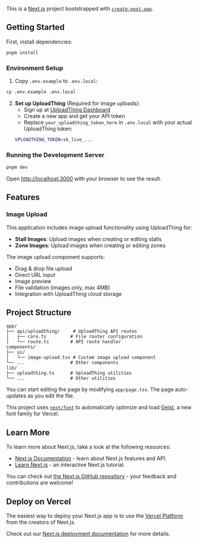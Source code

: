This is a [Next.js](https://nextjs.org) project bootstrapped with [`create-next-app`](https://nextjs.org/docs/app/api-reference/cli/create-next-app).

## Getting Started

First, install dependencies:

```bash
pnpm install
```

### Environment Setup

1. Copy `.env.example` to `.env.local`:

```bash
cp .env.example .env.local
```

2. **Set up UploadThing** (Required for image uploads):
   - Sign up at [UploadThing Dashboard](https://uploadthing.com/dashboard)
   - Create a new app and get your API token
   - Replace `your_uploadthing_token_here` in `.env.local` with your actual UploadThing token:
   ```bash
   UPLOADTHING_TOKEN=sk_live_...
   ```

### Running the Development Server

```bash
pnpm dev
```

Open [http://localhost:3000](http://localhost:3000) with your browser to see the result.

## Features

### Image Upload

This application includes image upload functionality using UploadThing for:

- **Stall Images**: Upload images when creating or editing stalls
- **Zone Images**: Upload images when creating or editing zones

The image upload component supports:

- Drag & drop file upload
- Direct URL input
- Image preview
- File validation (images only, max 4MB)
- Integration with UploadThing cloud storage

## Project Structure

```
app/
├── api/uploadthing/     # UploadThing API routes
│   ├── core.ts         # File router configuration
│   └── route.ts        # API route handler
components/
├── ui/
│   └── image-upload.tsx # Custom image upload component
└── ...                 # Other components
lib/
├── uploadthing.ts      # UploadThing utilities
└── ...                 # Other utilities
```

You can start editing the page by modifying `app/page.tsx`. The page auto-updates as you edit the file.

This project uses [`next/font`](https://nextjs.org/docs/app/building-your-application/optimizing/fonts) to automatically optimize and load [Geist](https://vercel.com/font), a new font family for Vercel.

## Learn More

To learn more about Next.js, take a look at the following resources:

- [Next.js Documentation](https://nextjs.org/docs) - learn about Next.js features and API.
- [Learn Next.js](https://nextjs.org/learn) - an interactive Next.js tutorial.

You can check out [the Next.js GitHub repository](https://github.com/vercel/next.js) - your feedback and contributions are welcome!

## Deploy on Vercel

The easiest way to deploy your Next.js app is to use the [Vercel Platform](https://vercel.com/new?utm_medium=default-template&filter=next.js&utm_source=create-next-app&utm_campaign=create-next-app-readme) from the creators of Next.js.

Check out our [Next.js deployment documentation](https://nextjs.org/docs/app/building-your-application/deploying) for more details.
